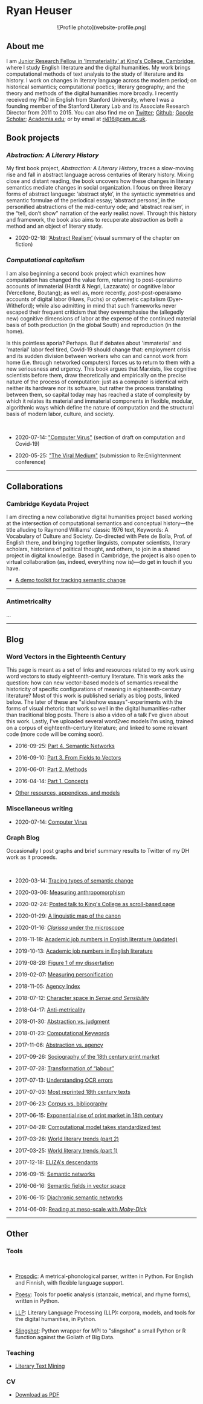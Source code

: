 # Ryan Heuser

<center>![Profile photo](website-profile.png)</center>


## About me
I am [Junior Research Fellow in 'Immateriality' at King's College, Cambridge](https://www.kings.cam.ac.uk/research/fellows/ryan-heuser), where I study English literature and the digital humanities. My work brings computational methods of text analysis to the study of literature and its history. I work on changes in literary language across the modern period; on historical semantics; computational poetics; literary geography; and the theory and methods of the digital humanities more broadly. I recently received my PhD in English from Stanford University, where I was a founding member of the Stanford Literary Lab and its Associate Research Director from 2011 to 2015. You can also find me on [Twitter](http://twitter.com/quadrismegistus); [Github](http://github.com/quadrismegistus); [Google Scholar](https://scholar.google.com/citations?user=EEy82P4AAAAJ); [Academia.edu](https://cambridge.academia.edu/RyanHeuser); or by email at [rj416@cam.ac.uk](mailto:rj416@cam.ac.uk).

## Book projects

### *Abstraction: A Literary History*

My first book project, *Abstraction: A Literary History*, traces a slow-moving rise and fall in abstract language across centuries of literary history. Mixing close and distant reading, the book uncovers how these changes in literary semantics mediate changes in social organization. I focus on three literary forms of abstract language: ‘abstract style’, in the syntactic symmetries and semantic formulae of the periodical essay; ‘abstract persons’, in the personified abstractions of the mid-century ode; and ‘abstract realism’, in the “tell, don’t show” narration of the early realist novel. Through this history and framework, the book also aims to recuperate abstraction as both a method and an object of literary study.

*   2020-02-18: [‘Abstract Realism’](talks/kingscollege2020) (visual summary of the chapter on fiction)


### *Computational capitalism*

I am also beginning a second book project which examines how computation has changed the value form, returning to post-operaismo accounts of immaterial (Hardt & Negri, Lazzarato) or cognitive labor (Vercellone, Boutang); as well as, more recently, *post*-post-operaismo accounts of digital labor (Huws, Fuchs) or cybernetic capitalism (Dyer-Witheford); while also admitting in mind that such frameworks never escaped their frequent criticism that they overemphasise the (allegedly new) cognitive dimensions of labor at the expense of the continued material basis of both production (in the global South) and reproduction (in the home).

Is this pointless aporia? Perhaps. But if debates about 'immaterial' and 'material' labor feel tired, Covid-19 should change that: employment crisis and its sudden division between workers who can and cannot work from home (i.e. through networked computers) forces us to return to them with a new seriousness and urgency. This book argues that Marxists, like cognitive scientists before them, draw theoretically and empirically on the precise nature of the process of computation: just as a computer is identical with neither its hardware nor its software, but rather the process translating between them, so capital today may has reached a state of complexity by which it relates its material and immaterial components in flexible, modular, algorithmic ways which define the nature of computation and the structural basis of modern labor, culture, and society.


​    
- 2020-07-14: ["Computer Virus"](/blog/computer-virus) (section of draft on computation and Covid-19)
  
- 2020-05-25: ["The Viral Medium"](https://reenlightening.org/rex8/?p=1056) (submission to Re:Enlightenment conference)



- - -


## Collaborations


### Cambridge Keydata Project
I am directing a new collaborative digital humanities project based working at the intersection of computational semantics and conceptual history—the title alluding to Raymond Williams' classic 1976 text, Keywords: A Vocabulary of Culture and Society. Co-directed with Pete de Bolla, Prof. of English there, and bringing together linguists, computer scientists, literary scholars, historians of political thought, and others, to join in a shared project in digital knowledge. Based in Cambridge, the project is also open to virtual collaboration (as, indeed, everything now is)—do get in touch if you have.


- [A demo toolkit for tracking semantic change](http://cambridgekeydata.org/)


- - -

### Antimetricality
...


- - -


## Blog

### Word Vectors in the Eighteenth Century
This page is meant as a set of links and resources related to my work using word vectors to study eighteenth-century literature. This work asks the question: how can new vector-based models of semantics reveal the historicity of specific configurations of meaning in eighteenth-century literature? Most of this work is published serially as blog posts, linked below. The later of these are "slideshow essays"-experiments with the forms of visual rhetoric that work so well in the digital humanities-rather than traditional blog posts. There is also a video of a talk I've given about this work. Lastly, I've uploaded several word2vec models I'm using, trained on a corpus of eighteenth-century literature; and linked to some relevant code (more code will be coming soon).


- 2016-09-25: [Part 4. Semantic Networks](/word-vectors-4)
  
- 2016-09-10: [Part 3. From Fields to Vectors](/word-vectors-3)
  
- 2016-06-01: [Part 2. Methods](/word-vectors-2)
  
- 2016-04-14: [Part 1. Concepts](/word-vectors-1)
  
- [Other resources, appendices, and models](/word-vectors)


### Miscellaneous writing


- 2020-07-14: [Computer Virus](/blog/computer-virus)



### Graph Blog
Occasionally I post graphs and brief summary results to Twitter of my DH work as it proceeds.


​    
- 2020-03-14: [Tracing types of semantic change](https://twitter.com/quadrismegistus/status/1238796150272122880)
  
- 2020-03-06: [Measuring anthropomorphism](https://twitter.com/quadrismegistus/status/1235614699145826304)
  
- 2020-02-24: [Posted talk to King's College as scroll-based page](https://twitter.com/quadrismegistus/status/1231914513164832768)
  
- 2020-01-29: [A linguistic map of the canon](https://twitter.com/quadrismegistus/status/1222560503144296450)
  
- 2020-01-16: [<i>Clarissa</i> under the microscope](https://twitter.com/quadrismegistus/status/1217809468316168194)
  
- 2019-11-18: [Academic job numbers in English literature (updated)](https://twitter.com/quadrismegistus/status/1217809468316168194)
  
- 2019-10-13: [Academic job numbers in English literature](https://twitter.com/quadrismegistus/status/1183433276658274304)
  
- 2019-08-28: [Figure 1 of my dissertation](https://twitter.com/quadrismegistus/status/1166515794055815168)
  
- 2019-02-07: [Measuring personification](https://twitter.com/quadrismegistus/status/1093630109863403521)
  
- 2018-11-05: [Agency Index](https://twitter.com/quadrismegistus/status/1059305496211931136)
  
- 2018-07-12: [Character space in <i>Sense and Sensibility</i>](https://twitter.com/quadrismegistus/status/1017526110051942400)
  
- 2018-04-17: [Anti-metricality](https://twitter.com/quadrismegistus/status/986025832660389890)
  
- 2018-01-30: [Abstraction vs. judgment](https://twitter.com/quadrismegistus/status/958237374680522752)
  
- 2018-01-23: [Computational Keywords](https://twitter.com/quadrismegistus/status/955857511176744960)
  
- 2017-11-06: [Abstraction vs. agency](https://twitter.com/quadrismegistus/status/927620289604632577)
  
- 2017-09-26: [Sociography of the 18th century print market](https://twitter.com/quadrismegistus/status/912747794347077632)
  
- 2017-07-28: [Transformation of “labour”](https://twitter.com/quadrismegistus/status/890791583066447872)
  
- 2017-07-13: [Understanding OCR errors](https://twitter.com/quadrismegistus/status/885326014607314945)
  
- 2017-07-03: [Most reprinted 18th century texts](https://twitter.com/quadrismegistus/status/881961427933683712)
  
- 2017-06-23: [Corpus vs. bibliography](https://twitter.com/quadrismegistus/status/878326876283879425)
  
- 2017-06-15: [Exponential rise of print market in 18th century](https://twitter.com/quadrismegistus/status/875431247664693248)
  
- 2017-04-28: [Computational model takes standardized test](https://twitter.com/quadrismegistus/status/857763794965200897)
  
- 2017-03-26: [World literary trends (part 2)](https://twitter.com/quadrismegistus/status/846105045238112256)
  
- 2017-03-25: [World literary trends (part 1)](https://twitter.com/quadrismegistus/status/845490026523734016)
  
- 2017-12-18: [ELIZA's descendants](https://twitter.com/quadrismegistus/status/810297451500421121)
  
- 2016-09-15: [Semantic networks](https://twitter.com/quadrismegistus/status/776474009533763584)
  
- 2016-06-16: [Semantic fields in vector space](https://twitter.com/quadrismegistus/status/743267734188785664)
  
- 2016-06-15: [Diachronic semantic networks](https://twitter.com/quadrismegistus/status/743267734188785664)
  
- 2014-06-09: [Reading at meso-scale with <i>Moby-Dick</i>](https://twitter.com/quadrismegistus/status/476080285113532417)

- - -


## Other
### Tools


​    
- [Prosodic](https://github.com/quadrismegistus/prosodic): A metrical-phonological parser, written in Python. For English and Finnish, with flexible language support.
  
- [Poesy](https://github.com/quadrismegistus/poesy): Tools for poetic analysis (stanzaic, metrical, and rhyme forms), written in Python.
  
- [LLP](https://github.com/quadrismegistus/llp): Literary Language Processing (LLP): corpora, models, and tools for the digital humanities, in Python.
  
- [Slingshot](https://github.com/quadrismegistus/slingshot): Python wrapper for MPI to "slingshot" a small Python or R function against the Goliath of Big Data.



### Teaching


- [Literary Text Mining](http://github.com/quadrismegistus/literarytextmining)



### CV


- [Download as PDF](cv.pdf)